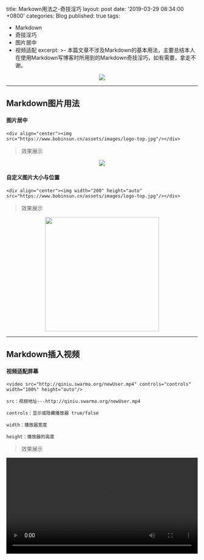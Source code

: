 title: Markown用法之-奇技淫巧
layout: post
date: '2019-03-29 08:34:00 +0800'
categories: Blog
published: true
tags:
  - Markdown
  - 奇技淫巧
  - 图片居中
  - 视频适配
excerpt: >-
  本篇文章不涉及Markdown的基本用法，主要总结本人在使用Markdown写博客时所用到的Markdown奇技淫巧，如有需要，拿走不谢。

<div align="center"><img src="https://www.bobinsun.cn/assets/images/logo-top.jpg"/></div>

---

## Markdown图片用法

#### 图片居中

```
<div align="center"><img src="https://www.bobinsun.cn/assets/images/logo-top.jpg"/></div>
```

> 效果展示

<div align="center"><img src="https://www.bobinsun.cn/assets/images/logo-top.jpg"/></div>


#### 自定义图片大小与位置

```
<div align="center"><img width="200" height="auto" src="https://www.bobinsun.cn/assets/images/logo-top.jpg"/></div>
```

> 效果展示

<div align="center"><img width="300" height="auto" src="https://www.bobinsun.cn/assets/images/logo-top.jpg"/></div>

---

## Markdown插入视频

#### 视频适配屏幕

```
<video src="http://qiniu.swarma.org/newUser.mp4" controls="controls" width="100%" height="auto"/>

```

```
src：视频地址---http://qiniu.swarma.org/newUser.mp4

controls：显示或隐藏播放器 true/false

width：播放器宽度

height：播放器的高度
```

> 效果展示

<video src="http://qiniu.swarma.org/newUser.mp4" controls="controls" width="100%" height="auto"/>